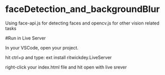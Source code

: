 # faceDetection_and_backgroundBlur

Using face-api.js for detecting faces and opencv.js for other vision related tasks


#Run in Live Server

In your VSCode, open your project.

hit ctrl+p and type: ext install ritwickdey.LiveServer

right-click your index.html file and hit open with live srever